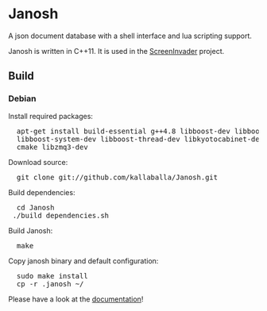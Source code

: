 Janosh
======

A json document database with a shell interface and lua scripting support.

Janosh is written in C++11. It is used in the [ScreenInvader](https://github.com/Metalab/ScreenInvader) project.

## Build

### Debian

Install required packages:
<pre>
  apt-get install build-essential g++4.8 libboost-dev libboost-filesystem-dev \
  libboost-system-dev libboost-thread-dev libkyotocabinet-dev libluajit-5.1-dev \
  cmake libzmq3-dev
</pre>

Download source:
<pre>
  git clone git://github.com/kallaballa/Janosh.git
</pre>

Build dependencies:
<pre>
  cd Janosh
 ./build_dependencies.sh
</pre>

Build Janosh:
<pre>
  make
</pre>

Copy janosh binary and default configuration:
<pre>
  sudo make install
  cp -r .janosh ~/
</pre>

Please have a look at the [documentation](https://github.com/kallaballa/Janosh/wiki/Home)!
